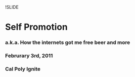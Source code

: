!SLIDE 
# Self Promotion
### a.k.a. How the internets got me free beer and more
### Februrary 3rd, 2011
### Cal Poly Ignite
